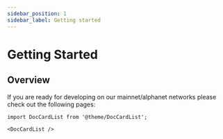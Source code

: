 ```yaml
---
sidebar_position: 1
sidebar_label: Getting started
---
```


# Getting Started

## Overview

If you are ready for developing on our mainnet/alphanet networks please check out the following pages:

```mdx-code-block
import DocCardList from '@theme/DocCardList';

<DocCardList />
```
